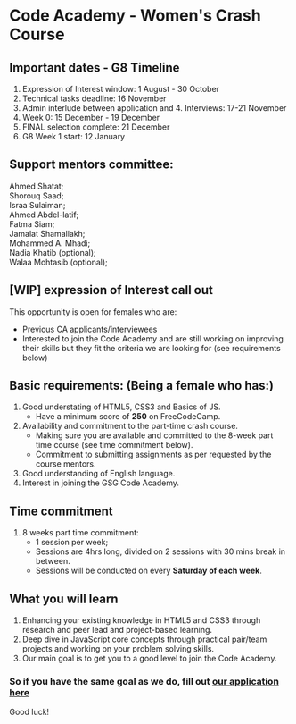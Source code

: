 # Code Academy - Women's Crash Course

## Important dates - G8 Timeline 
1. Expression of Interest window: 1 August - 30 October
2. Technical tasks deadline: 16 November
3. Admin interlude between application and 4. Interviews: 17-21 November
5. Week 0: 15 December - 19 December
6. FINAL selection complete: 21 December
7. G8 Week 1 start: 12 January

## Support mentors committee: 
Ahmed Shatat; <br>
Shorouq Saad; <br>
Israa Sulaiman; <br>
Ahmed Abdel-latif; <br>
Fatma Siam; <br>
Jamalat Shamallakh; <br>
Mohammed A. Mhadi; <br> 
Nadia Khatib (optional); <br>
Walaa Mohtasib (optional); <br>
 

## [WIP] expression of Interest call out 
This opportunity is open for females who are:
* Previous CA applicants/interviewees
* Interested to join the Code Academy and are still working on improving their skills but they fit the criteria we are looking for (see requirements below) 


## Basic requirements: (Being a female who has:)
1. Good understating of HTML5, CSS3 and Basics of JS.  
    * Have a minimum score of **250** on FreeCodeCamp. 
2. Availability and commitment to the part-time crash course.
    * Making sure you are available and committed to the 8-week part time course (see time commitment below).  
    * Commitment to submitting assignments as per requested by the course mentors. 
3. Good understanding of English language.
3. Interest in joining the GSG Code Academy. 

## Time commitment 
1. 8 weeks part time commitment:
    - 1 session per week; 
    - Sessions are 4hrs long, divided on 2 sessions with 30 mins break in between. 
    - Sessions will be conducted on every **Saturday of each week**.  

## What you will learn
1. Enhancing your existing knowledge in HTML5 and CSS3 through research and peer lead and project-based learning. 
2. Deep dive in JavaScript core concepts through practical pair/team projects and working on your problem solving skills.
3. Our main goal is to get you to a good level to join the Code Academy.


### So if you have the same goal as we do, fill out [our application here](https://forms.gle/9Uj3Co5xxTFuwAyMA)  


Good luck! 

